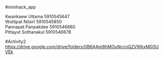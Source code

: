 #minihack_app

Kwankaew Uttama 5910545647 <br>
Wuttipat Nilsirl 5910545850 <br>
Pannapat Panpakdee 5910546660 <br>
Pittayut Sothanakul 5910546678

#Activity2
<br>https://drive.google.com/drive/folders/0B6AAm8hMOuNccnQ2VWkxMG5UVEk